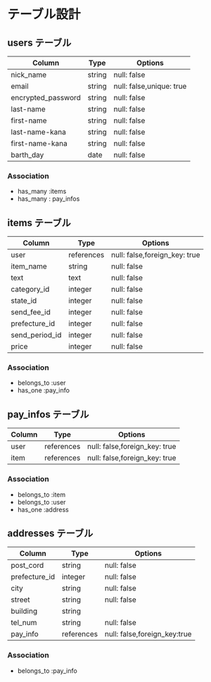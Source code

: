 # テーブル設計

## users テーブル

| Column                 | Type    | Options                  |
| --------               | ------  | -----------              |
| nick_name              | string  | null: false              |
| email                  | string  | null: false,unique: true |
| encrypted_password     | string  | null: false              |
| last-name              | string  | null: false              |
| first-name             | string  | null: false              |
| last-name-kana         | string  | null: false              |
| first-name-kana        | string  | null: false              |
| barth_day              | date    | null: false              |

### Association

- has_many :items
- has_many : pay_infos


## items テーブル

| Column           | Type        | Options                           |
| --------         | ------      | -----------                       |
| user             | references  | null: false,foreign_key: true     |
| item_name        | string      | null: false                       |
| text             | text        | null: false                       |
| category_id      | integer     | null: false                       |
| state_id         | integer     | null: false                       |
| send_fee_id      | integer     | null: false                       |
| prefecture_id    | integer     | null: false                       |
| send_period_id   | integer     | null: false                       |
| price            | integer     | null: false                       |


### Association

- belongs_to :user
- has_one    :pay_info

## pay_infos テーブル

| Column        | Type        | Options                           |
| --------      | ------      | -----------                       |
| user          | references  | null: false,foreign_key: true     |
| item          | references  | null: false,foreign_key: true     |

### Association

- belongs_to :item
- belongs_to :user
- has_one    :address

## addresses テーブル

| Column        | Type        | Options                          |
| -------       | ----------  | ----------------                 |
| post_cord     | string      | null: false                      |
| prefecture_id | integer     | null: false                      |
| city          | string      | null: false                      |
| street        | string      | null: false                      |
| building      | string      |                                  |
| tel_num       | string      | null: false                      |
| pay_info      | references  | null: false,foreign_key:true     |

### Association

- belongs_to :pay_info